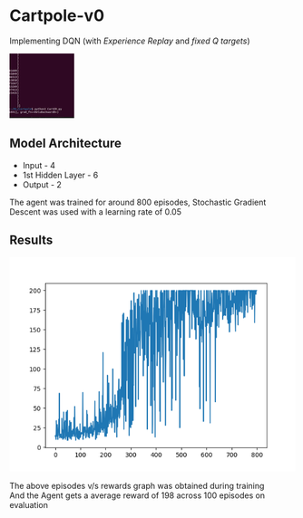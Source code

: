 # Cartpole-v0

Implementing DQN (with *Experience Replay* and *fixed Q targets*)

![Cpole](CroppedCpole.gif)

## Model Architecture

* Input - 4  
* 1st Hidden Layer - 6  
* Output - 2

The agent was trained for around 800 episodes,
Stochastic Gradient Descent was used with a learning rate of 0.05

## Results

![Graph](DQNSteps.png)

The above episodes v/s rewards graph was obtained during training  
And the Agent gets a average reward of 198 across 100 episodes on evaluation

